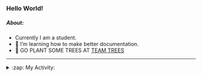 ### Hello World!

##### About:
- Currently I am a student.
- 🌱 I’m learning how to make better documentation.
- 🌱 GO PLANT SOME TREES AT [TEAM TREES](https://teamtrees.org/)

---
<details>
  <summary>:zap: My Activity:</summary>
  
<!--START_SECTION:waka-->
![Code Time](http://img.shields.io/badge/Code%20Time-1%2C111%20hrs%203%20mins-blue)

**I'm a Night 🦉** 

```text
🌞 Morning                1375 commits        ██░░░░░░░░░░░░░░░░░░░░░░░   09.13 % 
🌆 Daytime                5228 commits        █████████░░░░░░░░░░░░░░░░   34.70 % 
🌃 Evening                4355 commits        ███████░░░░░░░░░░░░░░░░░░   28.91 % 
🌙 Night                  4107 commits        ███████░░░░░░░░░░░░░░░░░░   27.26 % 
```
📅 **I'm Most Productive on Wednesday** 

```text
Monday                   2290 commits        ████░░░░░░░░░░░░░░░░░░░░░   15.20 % 
Tuesday                  1834 commits        ███░░░░░░░░░░░░░░░░░░░░░░   12.17 % 
Wednesday                3546 commits        ██████░░░░░░░░░░░░░░░░░░░   23.54 % 
Thursday                 1901 commits        ███░░░░░░░░░░░░░░░░░░░░░░   12.62 % 
Friday                   1499 commits        ██░░░░░░░░░░░░░░░░░░░░░░░   09.95 % 
Saturday                 1359 commits        ██░░░░░░░░░░░░░░░░░░░░░░░   09.02 % 
Sunday                   2636 commits        ████░░░░░░░░░░░░░░░░░░░░░   17.50 % 
```


📊 **This Week I Spent My Time On** 

```text
🔥 Editors: 
VS Code                  13 hrs 25 mins      █████████████████████████   100.00 % 

🐱‍💻 Projects: 
praise                   8 hrs 30 mins       ████████████████░░░░░░░░░   63.37 % 
skillgraff               2 hrs 48 mins       █████░░░░░░░░░░░░░░░░░░░░   20.91 % 
CSF22                    2 hrs 6 mins        ████░░░░░░░░░░░░░░░░░░░░░   15.72 % 
```


 Last Updated on 19/04/2023 09:08:05 UTC
<!--END_SECTION:waka-->
</details>

